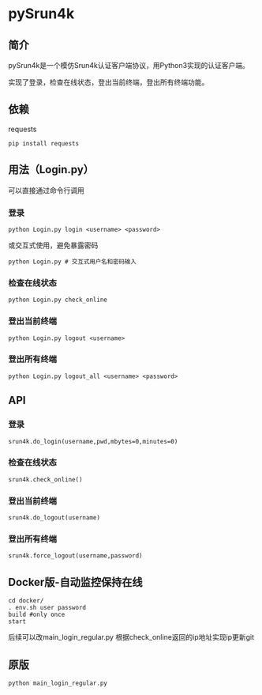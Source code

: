 # pySrun4k
## 简介
pySrun4k是一个模仿Srun4k认证客户端协议，用Python3实现的认证客户端。

实现了登录，检查在线状态，登出当前终端，登出所有终端功能。

## 依赖

requests

```pip install requests```

## 用法（Login.py）

可以直接通过命令行调用

### 登录
```python Login.py login <username> <password>```

或交互式使用，避免暴露密码

```python Login.py # 交互式用户名和密码输入```

### 检查在线状态
```python Login.py check_online```

### 登出当前终端
```python Login.py logout <username>```

### 登出所有终端
```python Login.py logout_all <username> <password>```

## API

### 登录

```srun4k.do_login(username,pwd,mbytes=0,minutes=0)```

### 检查在线状态

```srun4k.check_online()```

### 登出当前终端

```srun4k.do_logout(username)```

### 登出所有终端

```srun4k.force_logout(username,password)```


## Docker版-自动监控保持在线
```
cd docker/
. env.sh user password
build #only once
start
```
后续可以改main_login_regular.py 根据check_online返回的ip地址实现ip更新git

## 原版
```python
python main_login_regular.py
```
